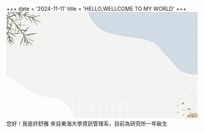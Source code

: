 +++
date = '2024-11-11'
title = 'HELLO,WELLCOME TO MY WORLD'
+++
![](https://github.com/xustacy/xustacy.github.io/blob/main/3-8.webp)
您好！我是許舒雅
來自東海大學資訊管理系，目前為研究所一年級生
